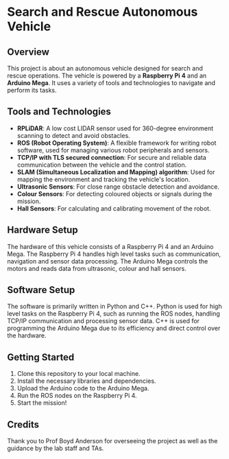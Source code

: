 # Search and Rescue Autonomous Vehicle

## Overview
This project is about an autonomous vehicle designed for search and rescue operations. The vehicle is powered by a **Raspberry Pi 4** and an **Arduino Mega**. It uses a variety of tools and technologies to navigate and perform its tasks.

## Tools and Technologies
- **RPLiDAR**: A low cost LIDAR sensor used for 360-degree environment scanning to detect and avoid obstacles.
- **ROS (Robot Operating System)**: A flexible framework for writing robot software, used for managing various robot peripherals and sensors.
- **TCP/IP with TLS secured connection**: For secure and reliable data communication between the vehicle and the control station.
- **SLAM (Simultaneous Localization and Mapping) algorithm**: Used for mapping the environment and tracking the vehicle's location.
- **Ultrasonic Sensors**: For close range obstacle detection and avoidance.
- **Colour Sensors**: For detecting coloured objects or signals during the mission.
- **Hall Sensors**: For calculating and calibrating movement of the robot.

## Hardware Setup
The hardware of this vehicle consists of a Raspberry Pi 4 and an Arduino Mega. The Raspberry Pi 4 handles high level tasks such as communication, navigation and sensor data processing. The Arduino Mega controls the motors and reads data from ultrasonic, colour and hall sensors.

## Software Setup
The software is primarily written in Python and C++. Python is used for high level tasks on the Raspberry Pi 4, such as running the ROS nodes, handling TCP/IP communication and processing sensor data. C++ is used for programming the Arduino Mega due to its efficiency and direct control over the hardware.

## Getting Started
1. Clone this repository to your local machine.
2. Install the necessary libraries and dependencies.
3. Upload the Arduino code to the Arduino Mega.
4. Run the ROS nodes on the Raspberry Pi 4.
5. Start the mission!

## Credits
Thank you to Prof Boyd Anderson for overseeing the project as well as the guidance by the lab staff and TAs.
